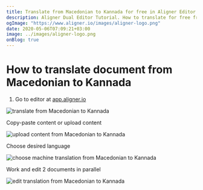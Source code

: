 ```yaml
---
title: Translate from Macedonian to Kannada for free in Aligner Editor
description: Aligner Dual Editor Tutorial. How to translate for free from Macedonian to Kannada. Aligner is multilingual document management platform. 
ogImage: "https://www.aligner.io/images/aligner-logo.png"
date: 2020-05-06T07:09:21+03:00
image: ../images/aligner-logo.png
onBlog: true
---
```


# How to translate document from Macedonian to Kannada

1. Go to editor at [app.aligner.io](https://app.aligner.io "Aligner App web page")

![translate from Macedonian to Kannada](../aligner-blank-editor.png "translate from Macedonian to Kannada")

Copy-paste content or upload content

![upload content from Macedonian to Kannada](../aligner-uploaded-document.png "upload content from Macedonian to Kannada")

Choose desired language

![choose machine translation from Macedonian to Kannada](../aligner-language-dropdown.png "choose machine translation from Macedonian to Kannada")

Work and edit 2 documents in parallel

![edit translation from Macedonian to Kannada](../aligner-double-sitded-editor.png "edit translation from Macedonian to Kannada")

